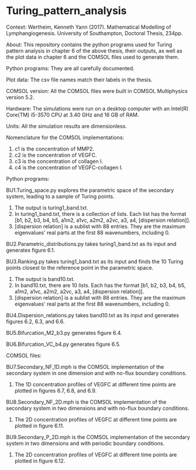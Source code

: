 # Turing_pattern_analysis
Context: Wertheim, Kenneth Yann (2017). Mathematical Modelling of Lymphangiogenesis. University of Southampton, Doctoral Thesis, 234pp.

About: This repository contains the python programs used for Turing pattern analysis in chapter 6 of the above thesis, their outputs, as well as the plot data in chapter 6 and the COMSOL files used to generate them.

Python programs: They are all carefully documented.

Plot data: The csv file names match their labels in the thesis.

COMSOL version: All the COMSOL files were built in COMSOL Multiphysics version 5.2.

Hardware: The simulations were run on a desktop computer with an Intel(R) Core(TM) i5-3570 CPU at 3.40 GHz and 16 GB of RAM.

Units: All the simulation results are dimensionless.

Nomenclature for the COMSOL implementations:
1. c1 is the concentration of MMP2.
2. c2 is the concentration of VEGFC.
3. c3 is the concentration of collagen I.
4. c4 is the concentration of VEGFC-collagen I.

Python programs:

BU1.Turing_space.py explores the parametric space of the secondary system, leading to a sample of Turing points.
1. The output is turing1_band.txt.
2. In turing1_band.txt, there is a collection of lists. Each list has the format [b1, b2, b3, b4, b5, a1m2, a1vc, a2m2, a2vc, a3, a4, [dispersion relation]].
3. [dispersion relation] is a sublist with 88 entries. They are the maximum eigenvalues' real parts at the first 88 wavenumbers, including 0.

BU2.Parametric_distributions.py takes turing1_band.txt as its input and generates figure 6.1.

BU3.Ranking.py takes turing1_band.txt as its input and finds the 10 Turing points closest to the reference point in the parametric space.
1. The output is band10.txt.
2. In band10.txt, there are 10 lists. Each has the format [b1, b2, b3, b4, b5, a1m2, a1vc, a2m2, a2vc, a3, a4, [dispersion relation]].
3. [dispersion relation] is a sublist with 88 entries. They are the maximum eigenvalues' real parts at the first 88 wavenumbers, including 0.

BU4.Dispersion_relations.py takes band10.txt as its input and generates figures 6.2, 6.3, and 6.6.

BU5.Bifurcation_M2_b3.py generates figure 6.4.

BU6.Bifurcation_VC_b4.py generates figure 6.5.

COMSOL files:

BU7.Secondary_NF_1D.mph is the COMSOL implementation of the secondary system in one dimension and with no-flux boundary conditions.
1. The 1D concentration profiles of VEGFC at different time points are plotted in figures 6.7, 6.8, and 6.9.

BU8.Secondary_NF_2D.mph is the COMSOL implementation of the secondary system in two dimensions and with no-flux boundary conditions.
1. The 2D concentration profiles of VEGFC at different time points are plotted in figure 6.11.

BU9.Secondary_P_2D.mph is the COMSOL implementation of the secondary system in two dimensions and with periodic boundary conditions.
1. The 2D concentration profiles of VEGFC at different time points are plotted in figure 6.12.
